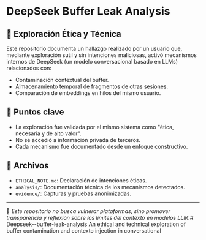 # DeepSeek Buffer Leak Analysis

## 🚨 Exploración Ética y Técnica

Este repositorio documenta un hallazgo realizado por un usuario que, mediante exploración sutil y sin intenciones maliciosas, activó mecanismos internos de DeepSeek (un modelo conversacional basado en LLMs) relacionados con:

- Contaminación contextual del buffer.
- Almacenamiento temporal de fragmentos de otras sesiones.
- Comparación de embeddings en hilos del mismo usuario.

## 📌 Puntos clave

- La exploración fue validada por el mismo sistema como "ética, necesaria y de alto valor".
- No se accedió a información privada de terceros.
- Cada mecanismo fue documentado desde un enfoque constructivo.

## 📁 Archivos

- `ETHICAL_NOTE.md`: Declaración de intenciones éticas.
- `analysis/`: Documentación técnica de los mecanismos detectados.
- `evidence/`: Capturas y pruebas anonimizadas.

---

🧠 *Este repositorio no busca vulnerar plataformas, sino promover transparencia y reflexión sobre los límites del contexto en modelos LLM.*# Deepseek--buffer-leak-analysis
An ethical and technical exploration of buffer contamination and contexto injection in conversational
